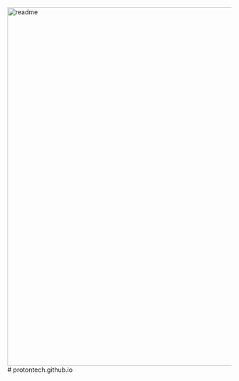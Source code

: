 <img width="804" alt="readme" src="https://user-images.githubusercontent.com/102507863/187692423-38becb80-51f6-4877-a642-b82c45508799.png">
# protontech.github.io
